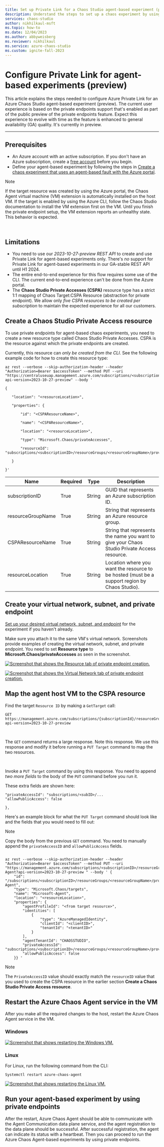 ```yaml
---
title: Set up Private Link for a Chaos Studio agent-based experiment (preview)
description: Understand the steps to set up a chaos experiment by using Azure Private Link for agent-based experiments.
services: chaos-studio
author: nikhilkaul-msft
ms.topic: how-to
ms.date: 12/04/2023
ms.author: abbyweisberg
ms.reviewer: nikhilkaul
ms.service: azure-chaos-studio
ms.custom: ignite-fall-2023
---
```


# Configure Private Link for agent-based experiments (preview)

This article explains the steps needed to configure Azure Private Link for an Azure Chaos Studio agent-based experiment (preview). The current user experience is based on the private endpoints support that's enabled as part of the public preview of the private endpoints feature. Expect this experience to evolve with time as the feature is enhanced to general availability (GA) quality. It's currently in preview.

---
## Prerequisites

- An Azure account with an active subscription. If you don't have an Azure subscription, create a [free account](https://azure.microsoft.com/free/?WT.mc_id=A261C142F) before you begin.
- Define your agent-based experiment by following the steps in [Create a chaos experiment that uses an agent-based fault with the Azure portal](chaos-studio-tutorial-agent-based-portal.md).

> [!NOTE]
> If the target resource was created by using the Azure portal, the Chaos Agent virtual machine (VM) extension is automatically installed on the host VM. If the target is enabled by using the Azure CLI, follow the Chaos Studio documentation to install the VM extension first on the VM. Until you finish the private endpoint setup, the VM extension reports an unhealthy state. This behavior is expected.

<br/>

## Limitations

- You need to use our *2023-10-27-preview REST API* to create and use Private Link for agent-based experiments only. There's *no* support for Private Link for agent-based experiments in our GA-stable REST API until H1 2024.
- The entire end-to-end experience for this flow requires some use of the CLI. The current end-to-end experience can't be done from the Azure portal.
- The **Chaos Studio Private Accesses (CSPA)** resource type has a strict 1:1 mapping of Chaos Target:CSPA Resource (abstraction for private endpoint). We allow only *five CSPA resources to be created per subscription* to maintain the expected experience for all our customers.  

## Create a Chaos Studio Private Access resource

To use private endpoints for agent-based chaos experiments, you need to create a new resource type called Chaos Studio Private Accesses. CSPA is the resource against which the private endpoints are created.

Currently, this resource can *only be created from the CLI*. See the following example code for how to create this resource type:

 ```AzCLI
az rest --verbose --skip-authorization-header --header "Authorization=Bearer $accessToken" --method PUT --uri "https://centraluseuap.management.azure.com/subscriptions/<subscriptionID>/resourceGroups/<resourceGroupName>/providers/Microsoft.Chaos/privateAccesses/<CSPAResourceName>?api-version=2023-10-27-preview" --body ' 

{ 

    "location": "<resourceLocation>", 

    "properties": { 

        "id": "<CSPAResourceName>", 

        "name": "<CSPAResourceName>", 

        "location": "<resourceLocation>", 

        "type": "Microsoft.Chaos/privateAccesses", 

        "resourceId": "subscriptions/<subscriptionID>/resourceGroups/<resourceGroupName>/providers/Microsoft.Chaos/privateAccesses/<CSPAResourceName>" 

    } 

}'
 ```

| Name |Required | Type | Description |
|-|-|-|-|
|subscriptionID|True|String|GUID that represents an Azure subscription ID.|
|resourceGroupName|True|String|String that represents an Azure resource group.|
|CSPAResourceName|True|String|String that represents the name you want to give your Chaos Studio Private Access resource.|
|resourceLocation|True|String|Location where you want the resource to be hosted (must be a support region by Chaos Studio).|

## Create your virtual network, subnet, and private endpoint

[Set up your desired virtual network, subnet, and endpoint](/azure/private-link/create-private-endpoint-portal) for the experiment if you haven't already.

Make sure you attach it to the same VM's virtual network. Screenshots provide examples of creating the virtual network, subnet, and private endpoint. You need to set **Resource type** to **Microsoft.Chaos/privateAccesses** as seen in the screenshot.

[![Screenshot that shows the Resource tab of private endpoint creation.](images/resource-private-endpoint.png)](images/resource-private-endpoint.png#lightbox)

[![Screenshot that shows the Virtual Network tab of private endpoint creation.](images/resource-vnet-cspa.png)](images/resource-vnet-cspa.png#lightbox)

## Map the agent host VM to the CSPA resource

Find the target `Resource ID` by making a `GetTarget` call:

```AzCLI
GET https://management.azure.com/subscriptions/{subscriptionId}/resourceGroups/{resourceGroupName}/providers/{parentProviderNamespace}/{parentResourceType}/{parentResourceName}/providers/Microsoft.Chaos/targets/{targetName}?api-version=2023-10-27-preview
```

<br/>

The `GET` command returns a large response. Note this response. We use this response and modify it before running a `PUT Target` command to map the two resources.

<br/>

Invoke a `PUT Target` command by using this response. You need to append *two more fields* to the body of the `PUT` command before you run it.

These extra fields are shown here:

```
"privateAccessId": "subscriptions/<subID>/...
"allowPublicAccess": false

},
```

Here's an example block for what the `PUT Target` command should look like and the fields that you would need to fill out:

> [!NOTE]
> Copy the body from the previous `GET` command. You need to manually append the `privateAccessID` and `allowPublicAccess` fields.

```AzCLI

az rest --verbose --skip-authorization-header --header "Authorization=Bearer $accessToken" --method PUT --uri "https://management.azure.com/subscriptions/<subscriptionID>/resourceGroups/<resourceGroup>/providers/Microsoft.Compute/virtualMachines/<VMSSname>/providers/Microsoft.Chaos/targets/Microsoft-Agent?api-version=2023-10-27-preview " --body ' {
    "id": "/subscriptions/<subscriptionID>/resourceGroups/<resourceGroupName>/providers/microsoft.compute/virtualmachines/<VMSSName>/providers/Microsoft.Chaos/targets/Microsoft-Agent",
    "type": "Microsoft.Chaos/targets",
    "name": "Microsoft-Agent",
    "location": "<resourceLocation>",
    "properties": {
        "agentProfileId": "<from target resource>",
        "identities": [
            {
                "type": "AzureManagedIdentity",
                "clientId": "<clientID>",
                "tenantId": "<tenantID>"
            }
        ],
        "agentTenantId": "CHAOSSTUDIO",
        "privateAccessId": "subscriptions/<subscriptionID>/resourceGroups/<resourceGroupName>/providers/Microsoft.Chaos/privateAccesses/<CSPAresourceName>",
        "allowPublicAccess": false
    }} '

```

> [!NOTE]
> The `PrivateAccessID` value should exactly match the `resourceID` value that you used to create the CSPA resource in the earlier section **Create a Chaos Studio Private Access resource**.

## Restart the Azure Chaos Agent service in the VM

After you make all the required changes to the host, restart the Azure Chaos Agent service in the VM.

### Windows

[![Screenshot that shows restarting the Windows VM.](images/restart-windows-vm.png)](images/restart-windows-vm.png#lightbox)

### Linux

For Linux, run the following command from the CLI:

```
Systemctl restart azure-chaos-agent
```

[![Screenshot that shows restarting the Linux VM.](images/restart-linux-vm.png)](images/restart-linux-vm.png#lightbox)

## Run your agent-based experiment by using private endpoints

After the restart, Azure Chaos Agent should be able to communicate with the Agent Communication data plane service, and the agent registration to the data plane should be successful. After successful registration, the agent can indicate its status with a heartbeat. Then you can proceed to run the Azure Chaos Agent-based experiments by using private endpoints.
